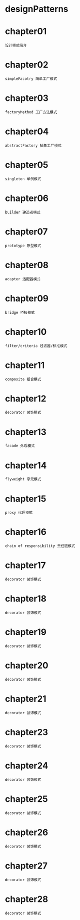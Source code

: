 # designPatterns

# chapter01
    设计模式简介

# chapter02
    simpleFacotry 简单工厂模式

# chapter03
    factoryMethod 工厂方法模式

# chapter04
    abstractFactory 抽象工厂模式

# chapter05
    singleton 单例模式

# chapter06
    builder 建造者模式

# chapter07
    prototype 原型模式

# chapter08
    adapter 适配器模式

# chapter09
    bridge 桥接模式

# chapter10
    filter/criteria 过滤器/标准模式

# chapter11
    composite 组合模式

# chapter12
    decorator 装饰模式

# chapter13
    facade 外观模式

# chapter14
    flyweight 享元模式

# chapter15
    proxy 代理模式

# chapter16
    chain of responsibility 责任链模式

# chapter17
    decorator 装饰模式

# chapter18
    decorator 装饰模式

# chapter19
    decorator 装饰模式

# chapter20
    decorator 装饰模式

# chapter21
    decorator 装饰模式

# chapter23
    decorator 装饰模式

# chapter24
    decorator 装饰模式

# chapter25
    decorator 装饰模式

# chapter26
    decorator 装饰模式

# chapter27
    decorator 装饰模式

# chapter28
    decorator 装饰模式